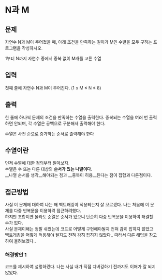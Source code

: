 # N과 M
## 문제
자연수 N과 M이 주어졌을 때, 아래 조건을 만족하는 길이가 M인 수열을 모두 구하는 프로그램을 작성하시오.

1부터 N까지 자연수 중에서 중복 없이 M개를 고른 수열
## 입력
첫째 줄에 자연수 N과 M이 주어진다. (1 ≤ M ≤ N ≤ 8)
## 출력
한 줄에 하나씩 문제의 조건을 만족하는 수열을 출력한다. 중복되는 수열을 여러 번 출력하면 안되며, 각 수열은 공백으로 구분해서 출력해야 한다.

수열은 사전 순으로 증가하는 순서로 출력해야 한다

## 수열이란
먼저 수열에 대한 정의부터 알아보자.   
수열은 수 또는 다른 대상의 __순서가 있는 나열이다__.   
__나열 순서를 생각__해야되는 점과 __중복이 허용__된다는 점이 집합과 다른점이다.

## 접근방법
사실 이 문제에 대하여 나는 왜 백트래킹이 적용되는지 잘 모르겠다. 나는 처음에 이 문제를 다중 반복문을 이용하려 접근하려했다.   
하지만 조합이면 몰라도 순열은 순서가 있으니 단순히 다중 반복문을 이용하여 해결할 수가 없다.   
사실 문제이해는 정말 쉬웠는데 코드로 어떻게 구현해야될지 전혀 감히 잡히지 않았고 백트래킹을 어떻게 적용해야 될지도 전혀 감히 잡히지 않았다.. 따라서 다른 해답을 참고하여 올려보겠다..   

### 해결방안 1
코드를 제시하여 설명하겠다.
나는 사실 내가 직접 디버깅하기 전까지도 이해가 잘 되지 않았다.
